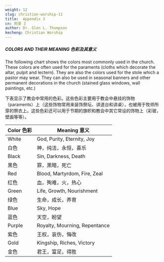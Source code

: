 ```yaml
---
weight: 12
slug: christian-worship-11
title:  Appendix 3
cn: 附录 3
author: Dr. Glen L. Thompson
kecheng: Christian Worship
---
```


##### COLORS AND THEIR MEANING 色彩及其意义

The following chart shows the colors most commonly used in the church. These colors are often used for the paraments (cloths which decorate the altar, pulpit and lectern). They are also the colors used for the stole which a pastor may wear. They can also be used in seasonal banners and other permanent decorations in the church (stained glass windows, wall paintings, etc.)

下表显示了教会中常用的色彩。这些色彩主要用于教会中悬挂的饰物（paraments）上（这些饰物常用来装饰祭坛、讲道台和讲桌），也被用于牧师所穿的祭衣上。这些色彩还可以用于节期的旗帜和教会中其它常设的饰物上（彩玻，壁画等等）。

|  Color 色彩  |  	Meaning 意义  |
|  --------  |   ---------  |
|  White  |  	God, Purity, Eternity, Joy  |
|  白色  |  神，纯洁，永恒，喜乐  |
|  Black  |  	Sin, Darkness, Death  |
|  黑色  |  罪，黑暗，死亡  |
|  Red  |  	Blood, Martyrdom, Fire, Zeal  |
|  红色  |  血，殉难，火，热心  |
|  Green  |  Life, Growth, Nourishment  |
|  绿色  |   生命，成长，养育  |
|  Blue  |  Sky, Hope  |
|  蓝色  |  天空，盼望  |
|  Purple  |  Royalty, Mourning, Repentance  |
|  紫色  |  王权，哀伤，悔改  |
|  Gold  |  Kingship, Riches, Victory  |
|  金色  |  君王，富足，得胜  |
